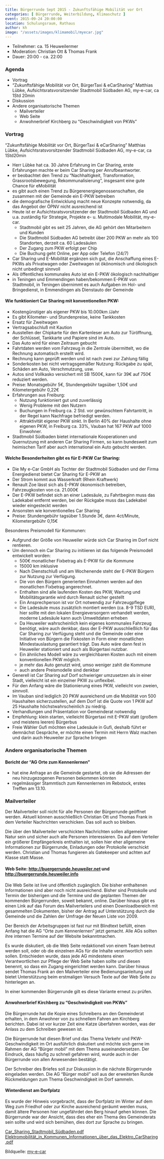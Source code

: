 ```yaml
---
title: Bürgerrunde Sept 2015 - Zukunftsfähige Mobilität vor Ort
categories: [ Bürgerrunde, Weiterbildung, Klimaschutz ]
event: 2015-09-24 20:00:00
location: Schulungsraum, Rathaus
author: kh
image: "/assets/images/klimamobil/myecar.jpg"
---
```


* Teilnehmer: ca. 15 Heuweilermer
* Moderation: Christian Ott & Thomas Frank
* Dauer: 20:00 - ca. 22:00
 
### Agenda
 
* Vortrag
* “Zukunftsfähige Mobilität vor Ort, BürgerTaxi & eCarSharing” Matthias Lübke, Aufsichtsratsvorsitzender Stadtmobil Südbaden AG, my-e-car, ca 1Std 20min
* Diskussion
* Andere organisatorische Themen
    * Mailverteiler
    * Web Seite
    * Anwohnerbrief Kirchberg zu “Geschwindigkeit von PKWs”

### Vortrag

“Zukunftsfähige Mobilität vor Ort, BürgerTaxi & eCarSharing” Matthias Lübke, Aufsichtsratsvorsitzender Stadtmobil Südbaden AG, my-e-car, ca 1Std20min

* Herr Lübke hat ca. 30 Jahre Erfahrung im Car Sharing, erste Erfahrungen machte er beim Car Sharing per Anrufbeantworter.
* er beobachtet den Trend zu “Nachhaltigkeit, Transformation, Grassrootsbewegung, Rekommunalisierung”, insgesamt eine gute Chance für eMobilität
* es gibt auch einen Trend zu Bürgerenergiegenossenschaften, die zusammen mit der Gemeinde ein E-PKW betreiben
* die demografische Entwicklung macht neue Konzepte notwendig, da das Angebot der ÖPNV nicht ausreichend ist
* Heute ist er Aufsichtsratsvorsitzender der Stadtmobil Südbaden AG und u.a. zuständig für Strategie, Projekte e- u. Multimodale Mobilität, my-e-car.
    * Stadtmobil gibt es seit 25 Jahren, die AG gehört den Mitarbeitern und Kunden
    * Die Stadtmobil Südbaden AG betreibt über 200 PKW an mehr als 100 Standorten, derzeit ca. 60 Ladesäulen
    * Der Zugang zum PKW erfolgt per Chip
    * Die Buchung geht Online, per App oder Telefon (24/7)
* Car Sharing und E-Mobilität ergänzen sich gut, die Anschaffung eines E-PKWs als Privatwagen oder Zweitwagen ist ökönomisch und ökologisch nicht unbedingt sinnvoll
* Als öffentliches kommunales Auto ist ein E-PKW ökologisch nachhaltiger
* in Teningen und Emmendingen haben/bekommen E-PKW von Stadtmobil, in Teningen übernimmt es auch Aufgaben im Hol- und Bringedienst, in Emmendingen als Dienstauto der Gemeinde

#### Wie funktioniert Car Sharing mit konventionellen PKW:

* Kostengünstiger als eigener PKW bis 10.000km /Jahr
* Es gibt Kilometer- und Stundenpreise, keine Tankkosten
* Ersatz für Zweitwagen
* Vertragsabschluß mit Kaution
* Ausstellen der Chipkarte für den Kartenleser am Auto zur Türöffnung, der Schlüssel, Tankkarte und Papiere sind im Auto.
* Das Auto wird für einen Zeitraum gebucht
* Fahrtdaten werden vom Fahrzeug in die Zentrale übermittelt, wo die Rechnung automatisch erstellt wird.
* Rechnung kann geprüft werden und ist nach zwei zur Zahlung fällig
* Sonderkosten bei nicht vertragsgemäßer Nutzung: Rückgabe zu spät, Schäden am Auto, Verschmutzung, usw.
* Autos sind Vollkasko versichert mit SB 1500€, kann für 39€ auf 750€ reduziert werden.
* Preise: Monatsgebühr 5€, Stundengebühr tagsüber 1,50€ und Kilometergebühr 0,22€
* Erfahrungen aus Freiburg:
    * Nutzung funktioniert gut und zuverlässig
    * Wenig Probleme mit den Nutzern
    * Buchungen in Freiburg ca. 2 Std. vor gewünschtem Fahrtantritt, in der Regel kann Nachfrage befriedigt werden.
    * Attraktivität eigener PKW sinkt. In Berlin 40% der Haushalte ohne eigenen PKW, in Freiburg ca. 33%, Vauban hat 167 PKW auf 1000 Einwohner.
* Stadtmobil Südbaden bietet internationale Kooperationen und Quernutzung mit anderen Car Sharing Firmen, so kann bundesweit zum heimischen Tarif aber auch international ein Auto gebucht werden.

#### Welche Besonderheiten gibt es für E-PKW Car Sharing:
 
* Die My e-Car GmbH als Tochter der Stadtmobil Südbaden und der Firma Energiedienst bietet Car Sharing für E-PKW an
* Der Strom kommt aus Wasserkraft (Rhein Kraftwerk)
* Renault Zoe lässt sich als E-PKW ökonomisch betreiben, Fahrzeugkosten von ca. 21.000€
* Der E-PKW befindet sich an einer Ladesäule, zu Fahrtbeginn muss das Ladekabel entfernt werden, bei der Rückgabe muss das Ladekabel wieder eingesteckt werden
* Ansonsten wie konventionelles Car Sharing
* Preise: Stundengebühr tagsüber 1.Stunde 3€, dann 4ct/Minute, Kilometergebühr 0,15€

Besonderes Preismodell für Kommunen:
 
* Aufgrund der Größe von Heuweiler würde sich Car Sharing im Dorf nicht rentieren.
* Um dennoch ein Car Sharing zu initiieren ist das folgende Preismodell entwickelt worden:
    * 500€ monatlicher Fixbetrag als E-PKW für die Kommune
    * 15000 km inklusive
    * Nach Dienstschluß und am Wochenende steht der E-PKW Bürgern zur Nutzung zur Verfügung.
    * Die von den Bürgern generierten Einnahmen werden auf den monatlichen Fixbetrag angerechnet.
    * Enthalten sind alle laufenden Kosten des PKW, Wartung und Mobilitätsgarantie wird durch Renault sicher gestellt
    * Ein Ansprechperson ist vor Ort notwendig zur Fahrzeugpflege
    * Die Ladesäule muss zusätzlich montiert werden (ca. 8-9 TSD EUR), hier sollte mit den lokalen Energieversorgern verhandelt werden, moderne Ladesäule kann auch Umweltdaten erheben
    * Da Heuweiler wahrscheinlich kein eigenes kommunales Fahrzeug benötigt, wäre auch denkbar, dass der E-PKW ausschließlich für das Car Sharing zur Verfügung steht und die Gemeinde oder eine Initiative von Bürgern die Fixkosten in Form einer monatlichen Mindestauslastung garantiert trägt. Das Auto wäre dann fest in Heuweiler stationiert und auch als Bürgertaxi nutzbar.
    * Ein ähnliches Modell wäre zu vergleichbaren Kosten auch mit einem konventionellen PKW möglich.
    * je mehr das Auto genutzt wird, umso weniger zahlt die Kommune
    * auch andere Preismodelle sind denkbar
* Generell ist Car Sharing auf Dorf schwieriger umzusetzen als in einer Stadt, vielleicht ist ein einzelner PKW zu unflexibel.
* Für den Anfang wäre die Stationierung eines PKW, vielleicht von zweien, sinnvoll.
* Im Vauban sind lediglich 20 PKW ausreichend um die Mobilität von 500 Haushalten sicherzustellen, auf dem Dorf ist die Quote von 1 PKW auf 25 Haushalte höchstwahrscheinlich zu niedrig.
* Verhandlungen und Präsentation vor Gemeinderat notwendig
* Empfehlung: klein starten, vielleicht Bürgertaxi mit E-PKW statt (großem und meistens leeren) Bürgerbus
* Freie Wähler Gufi möchten eine Ladesäule in Gufi, deshalb führt er demnächst Gespräche, er möchte einen Termin mit Herrn Walz machen und darin auch Heuweiler zur Sprache bringen

### Andere organisatorische Themen

#### Bericht der “AG Orte zum Kennenlernen”

* hat eine Anfrage an die Gemeinde gestartet, ob sie die Adressen der neu hinzugezogenen Personen bekommen könnten
* regelmässiger Stammtisch zum Kennenlernen im Rebstock, erstes Treffen am 13.10.

### Mailverteiler
 
Der Mailverteiler soll nicht für alle Personen der Bürgerrunde geöffnet werden. Aktuell können ausschließlich Christian Ott und Thomas Frank in dem Verteiler Nachrichten verschicken. Das soll auch so bleiben.

Die über den Mailverteiler verschickten Nachrichten sollen allgemeiner Natur sein und sicher auch alle Personen interessieren. Da auf dem Verteiler ein größerer Empfängerkreis enthalten ist, sollen hier eher allgemeine Informationen zur Bürgerrunde, Einladungen oder Protokolle verschickt werden. Christian und Thomas fungieren als Gatekeeper und achten auf Klasse statt Masse.

#### Web Seite: http://buergerrunde.heuweiler.net und http://buergerrunde.heuweiler.info

Die Web Seite ist live und öffentlich zugänglich. Die bisher enthaltenen Informationen sind aber noch nicht ausreichend. Bisher sind Protokolle und Termin der bisherigen und die Termine und die geplanten Themen der kommenden Bürgerrunden, soweit bekannt, online. Darüber hinaus gibt es einen Link auf das Forum des Mailverteilers und einen Downloadbereich mit gesammelten Dokumenten, bisher der Antrag auf Unterstützung durch die Gemeinde und die Zahlen der Umfrage der Neuen Liste von 2009.

Der Bereich der Arbeitsgruppen ist fast nur mit Blindtext befüllt, einen Anfang hat die AG “Orte zum Kennenlernen” jetzt gemacht. Alle AGs sollten ihre internen Termine auf der Website bekanntmachen.

Es wurde diskutiert, ob die Web Seite redaktionell von einem Team betreut werden soll, oder ob die einzelnen AGs für die Inhalte verantwortlich sein sollen. Entschieden wurde, dass jede AG mindestens einen Verantwortlichen zur Pflege der Web Seite haben sollte und diesen benennt, so dass ein Zugang eingerichtet werden kann. Darüber hinaus sendet Thomas Frank an den Mailverteiler eine Bedienungsanleitung und bietet Unterstützung beim erstmaligen Versuch Texte auf der Web Seite zu hinterlegen an.

In einer kommenden Bürgerrunde gilt es diese Variante erneut zu prüfen.

#### Anwohnerbrief Kirchberg zu “Geschwindigkeit von PKWs”

Die Bürgerrunde hat die Kopie eines Schreibens an den Gemeinderat erhalten, in dem Anwohner von zu schnellem Fahren am Kirchberg berichten. Dabei ist vor kurzer Zeit eine Katze überfahren worden, was der Anlass zu dem Schreiben gewesen ist.

Die Bürgerrunde hat diesen Brief und das Thema Verkehr und PKW-Geschwindigkeit im Ort ausführlich diskutiert und möchte sich gerne im Rahmen der AG “Bürger mobil” mit dem Thema auseinandersetzen. Der Eindruck, dass häufig zu schnell gefahren wird, wurde auch in der Bürgerrunde von allen Anwesenden bestätigt.

Der Schreiber des Briefes soll zur Diskussion in die nächste Bürgerrunde eingeladen werden. Die AG “Bürger mobil” soll aus der erweiterten Runde Rückmeldungen zum Thema Geschwindigkeit im Dorf sammeln.

#### Winterdienst am Dorfplatz

Es wurde der Hinweis vorgebracht, dass der Dorfplatz im Winter auf dem Weg zum Friedhof oder zur Kirche ausreichend geräumt werden muss, damit ältere Personen hier ungefährdet den Berg hinauf gehen können. Die Bürgerrunde war der Ansicht, dass dies eher ein Thema des Gemeinderats sein sollte und wird sich bemühen, dies dort zur Sprache zu bringen.


[Car_Sharing_Stadtmobil_Südbaden.pdf](/assets/pdfs/Car_Sharing_Stadtmobil_Suedbaden.pdf)
[Elektromobilität_in_Kommunen_Informationen_über_das_Elektro_CarSharing.pdf](/assets/pdfs/Elektromobilitaet_in_Kommunen_Informationen_ueber_das_Elektro_CarSharing.pdf)

Bildquelle: [my-e-car](https://www.my-e-car.de/start.html)
